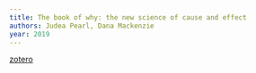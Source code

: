 ```yaml
---
title: The book of why: the new science of cause and effect
authors: Judea Pearl, Dana Mackenzie
year: 2019
---
```


[zotero](zotero://select/items/@pearl2019)
